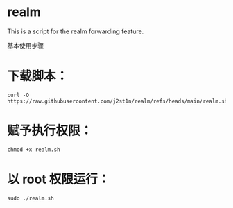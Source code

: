 # realm
This is a script for the realm forwarding feature.

基本使用步骤
# 下载脚本：
```
curl -O https://raw.githubusercontent.com/j2st1n/realm/refs/heads/main/realm.sh
```

# 赋予执行权限：
```
chmod +x realm.sh
```

# 以 root 权限运行：
```
sudo ./realm.sh
```
